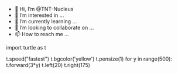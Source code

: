 - 👋 Hi, I’m @TNT-Nucleus
- 👀 I’m interested in ...
- 🌱 I’m currently learning ...
- 💞️ I’m looking to collaborate on ...
- 📫 How to reach me ...

<!---
TNT-Nucleus/TNT-Nucleus is a ✨ special ✨ repository because its `README.md` (this file) appears on your GitHub profile.
You can click the Preview link to take a look at your changes.
--->import turtle as t
t.speed("fastest")
t.bgcolor('yellow')
t.pensize(1)
for y in range(500):
    t.forward(3*y)
    t.left(20)
    t.right(175)
